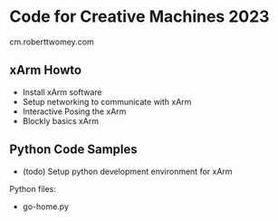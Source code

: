 # Code for Creative Machines 2023
cm.roberttwomey.com

## xArm Howto

- Install xArm software
- Setup networking to communicate with xArm
- Interactive Posing the xArm
- Blockly basics xArm

## Python Code Samples

- (todo) Setup python development environment for xArm

Python files: 
- go-home.py
